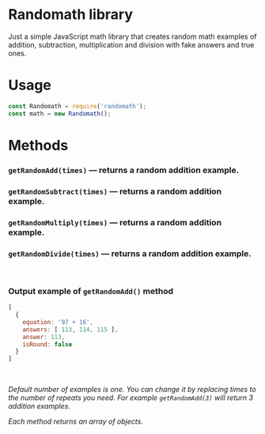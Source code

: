 # Randomath library
Just a simple JavaScript math library that creates random math examples of addition, subtraction, multiplication and division with fake answers and true ones.

# Usage
```javascript
const Randomath = require('randomath');
const math = new Randomath();
```

# Methods
### `getRandomAdd(times)` — returns a random addition example.
### `getRandomSubtract(times)` — returns a random addition example.
### `getRandomMultiply(times)` — returns a random addition example.
### `getRandomDivide(times)` — returns a random addition example.

&nbsp;

### Output example of `getRandomAdd()` method
```javascript
[
  {
    equation: '97 + 16',
    answers: [ 113, 114, 115 ],
    answer: 113,
    isRound: false
  }
]
```
&nbsp;

_Default number of examples is one. You can change it by replacing times to the number of repeats you need._
_For example `getRandomAdd(3)` will return 3 addition examples._
&nbsp;

_Each method returns an array of objects._